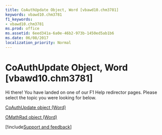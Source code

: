 ```yaml
---
title: CoAuthUpdate Object, Word [vbawd10.chm3781]
keywords: vbawd10.chm3781
f1_keywords:
- vbawd10.chm3781
ms.prod: office
ms.assetid: 6eed341a-6a0e-46b2-973b-1450ed5ab1b6
ms.date: 06/08/2017
localization_priority: Normal
---
```



# CoAuthUpdate Object, Word [vbawd10.chm3781]

Hi there! You have landed on one of our F1 Help redirector pages. Please select the topic you were looking for below.

[CoAuthUpdate object (Word)](https://msdn.microsoft.com/library/c00e5029-2e4b-97c0-33d3-86fdc53df535%28Office.15%29.aspx)

[OMathRad object (Word)](https://msdn.microsoft.com/library/2179cda9-b1dc-9593-c4f9-99496081e191%28Office.15%29.aspx)

[!include[Support and feedback](~/includes/feedback-boilerplate.md)]